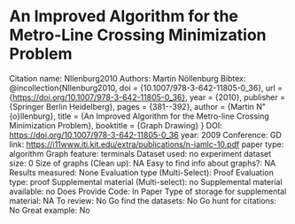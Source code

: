 # An Improved Algorithm for the Metro-Line Crossing Minimization Problem

Citation name: Nllenburg2010
Authors: Martin Nöllenburg
Bibtex: @incollection{Nllenburg2010,
doi = {10.1007/978-3-642-11805-0_36},
url = {https://doi.org/10.1007/978-3-642-11805-0_36},
year = {2010},
publisher = {Springer Berlin Heidelberg},
pages = {381--392},
author = {Martin N\"{o}llenburg},
title = {An Improved Algorithm for the Metro-line Crossing Minimization Problem},
booktitle = {Graph Drawing}
}
DOI: https://doi.org/10.1007/978-3-642-11805-0_36
year: 2009
Conference: GD
link: https://i11www.iti.kit.edu/extra/publications/n-iamlc-10.pdf
paper type: algorithm
Graph feature: terminals
Dataset used: no experiment
dataset size: 0
Size of graphs (Clean up): NA
Easy to find info about graphs?: NA
Results measured: None
Evaluation type (Multi-Select): Proof
Evaluation type: proof
Supplemental material (Multi-select): no
Supplemental material available: no
Does Provide Code: In Paper
Type of storage for supplemental material: NA
To review: No
Go find the datasets: No
Go hunt for citations: No
Great example: No